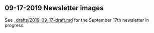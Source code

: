 ## 09-17-2019 Newsletter images

See [_drafts/2019-09-17-draft.md](../../_drafts/2019-09-17-draft.md) for the September 17th newsletter in progress.
